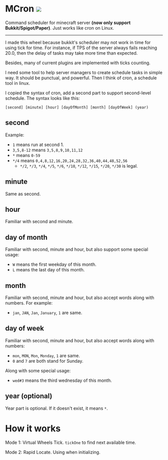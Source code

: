 # MCron [![](https://img.shields.io/badge/Join-NewNanCity-yellow)](https://www.newnan.city)

Command scheduler for minecraft server **(now only support Bukkit/Spigot/Paper)**. Just works like cron on Linux.

---

I made this wheel because bukkit's scheduler may not work in time for using tick for time. For instance, if TPS of the server always fails reaching 20.0, then the delay of tasks may take more time than expected.

Besides, many of current plugins are implemented with ticks counting.

I need some tool to help server managers to create schedule tasks in simple way. It should be punctual, and powerful. Then I think of cron, a schedule tool in linux.

I copied the syntax of cron, add a second part to support second-level schedule. The syntax looks like this:

```
[second] [minute] [hour] [dayOfMonth] [month] [dayOfWeek] (year)
```

## second

Example:

* `1` means run at second 1.
* `3,5,8-12` means `3,5,8,9,10,11,12`
* `*` means `0-59`
* `*/4` means `0,4,8,12,16,20,24,28,32,36,40,44,48,52,56`
    * `*/2`, `*/3`, `*/4`, `*/5`, `*/6`, `*/10`, `*/12`, `*/15`, `*/20`, `*/30` is legal.

## minute

Same as second.

## hour

Familiar with second and minute.

## day of month

Familiar with second, minute and hour, but also support some special usage:

* `W` means the first weekday of this month.
* `L` means the last day of this month.

## month

Familiar with second, minute and hour, but also accept words along with numbers. For example:

* `jan`, `JAN`, `Jan`, `January`, `1` are same.

## day of week

Familiar with second, minute and hour, but also accept words along with numbers:

* `mon`, `MON`, `Mon`, `Monday`, `1` are same.
* `0` and `7` are both stand for Sunday.

Along with some special usage:

* `wed#3` means the third wednesday of this month.

## year (optional)

Year part is optional. If it doesn't exist, it means `*`.


# How it works

Mode 1: Virtual Wheels Tick. `tickOne` to find next available time.

Mode 2: Rapid Locate. Using when initializing.
